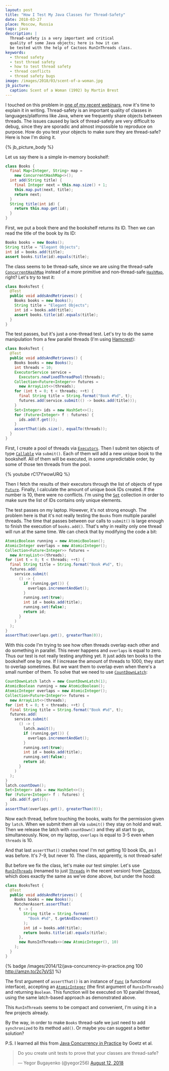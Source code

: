 ```yaml
---
layout: post
title: "How I Test My Java Classes for Thread-Safety"
date: 2018-03-27
place: Moscow, Russia
tags: java
description: |
  Thread-safety is a very important and critical
  quality of some Java objects; here is how it can
  be tested with the help of Cactoos RunInThreads class.
keywords:
  - thread safety
  - test thread safety
  - how to test thread safety
  - thread conflicts
  - thread safety bugs
image: /images/2018/03/scent-of-a-woman.jpg
jb_picture:
  caption: Scent of a Woman (1992) by Martin Brest
---
```


I touched on this problem in [one of my recent webinars](https://www.youtube.com/watch?v=rC17YwowURQ),
now it's time to explain it in writing. Thread-safety is an important
quality of classes in languages/platforms like Java, where we frequently share
objects between threads. The issues caused by lack of thread-safety
are very difficult to debug, since they are sporadic and almost impossible
to reproduce on purpose. How do you test your objects to make sure
they are thread-safe? Here is how I'm doing it.

<!--more-->

{% jb_picture_body %}

Let us say there is a simple in-memory bookshelf:

```java
class Books {
  final Map<Integer, String> map =
    new ConcurrentHashMap<>();
  int add(String title) {
    final Integer next = this.map.size() + 1;
    this.map.put(next, title);
    return next;
  }
  String title(int id) {
    return this.map.get(id);
  }
}
```

First, we put a book there and the bookshelf returns its ID. Then we can
read the title of the book by its ID:

```java
Books books = new Books();
String title = "Elegant Objects";
int id = books.add(title);
assert books.title(id).equals(title);
```

The class seems to be thread-safe, since we are using the thread-safe
[`ConcurrentHashMap`](https://docs.oracle.com/javase/8/docs/api/java/util/concurrent/ConcurrentHashMap.html)
instead of a more primitive and non-thread-safe
[`HashMap`](https://docs.oracle.com/javase/8/docs/api/java/util/HashMap.html),
right? Let's try to test it:

```java
class BooksTest {
  @Test
  public void addsAndRetrieves() {
    Books books = new Books();
    String title = "Elegant Objects";
    int id = books.add(title);
    assert books.title(id).equals(title);
  }
}
```

The test passes, but it's just a one-thread test. Let's try to do the
same manipulation from a few parallel threads (I'm using
[Hamcrest](https://github.com/hamcrest/JavaHamcrest)):

```java
class BooksTest {
  @Test
  public void addsAndRetrieves() {
    Books books = new Books();
    int threads = 10;
    ExecutorService service =
      Executors.newFixedThreadPool(threads);
    Collection<Future<Integer>> futures =
      new ArrayList<>(threads);
    for (int t = 0; t < threads; ++t) {
      final String title = String.format("Book #%d", t);
      futures.add(service.submit(() -> books.add(title)));
    }
    Set<Integer> ids = new HashSet<>();
    for (Future<Integer> f : futures) {
      ids.add(f.get());
    }
    assertThat(ids.size(), equalTo(threads));
  }
}
```

First, I create a pool of threads via
[`Executors`](https://docs.oracle.com/javase/7/docs/api/java/util/concurrent/Executors.html).
Then I submit ten objects of type
[`Callable`](https://docs.oracle.com/javase/7/docs/api/java/util/concurrent/Callable.html) via
`submit()`. Each of them will add a new
unique book to the bookshelf. All of them will be executed, in some
unpredictable order, by some of those ten threads from the pool.

{% youtube rC17YwowURQ %}

Then I fetch the results of their executors through the list of objects
of type
[`Future`](https://docs.oracle.com/javase/7/docs/api/java/util/concurrent/Future.html).
Finally, I calculate the amount of unique book IDs
created. If the number is 10, there were no conflicts. I'm using the
[`Set`](https://docs.oracle.com/javase/7/docs/api/java/util/Set.html)
collection in order to make sure the list of IDs contains only
unique elements.

The test passes on my laptop. However, it's not strong enough. The problem
here is that it's not really testing the `Books` from multiple parallel threads.
The time that passes between our calls to `submit()` is large enough to finish
the execution of `books.add()`. That's why in reality only one thread
will run at the same time. We can check that by modifying the code a bit:

```java
AtomicBoolean running = new AtomicBoolean();
AtomicInteger overlaps = new AtomicInteger();
Collection<Future<Integer>> futures =
  new ArrayList<>(threads);
for (int t = 0; t < threads; ++t) {
  final String title = String.format("Book #%d", t);
  futures.add(
    service.submit(
      () -> {
        if (running.get()) {
          overlaps.incrementAndGet();
        }
        running.set(true);
        int id = books.add(title);
        running.set(false);
        return id;
      }
    )
  );
}
assertThat(overlaps.get(), greaterThan(0));
```

With this code I'm trying to see how often threads overlap each other and
do something in parallel. This never happens and `overlaps` is equal to zero.
Thus our test is not really testing anything yet. It just adds ten
books to the bookshelf one by one. If I increase the amount of threads to
1000, they start to overlap sometimes. But we want them to overlap even
when there's a small number of them.
To solve that we need to use
[`CountDownLatch`](https://docs.oracle.com/javase/7/docs/api/java/util/concurrent/CountDownLatch.html):

```java
CountDownLatch latch = new CountDownLatch(1);
AtomicBoolean running = new AtomicBoolean();
AtomicInteger overlaps = new AtomicInteger();
Collection<Future<Integer>> futures =
  new ArrayList<>(threads);
for (int t = 0; t < threads; ++t) {
  final String title = String.format("Book #%d", t);
  futures.add(
    service.submit(
      () -> {
        latch.await();
        if (running.get()) {
          overlaps.incrementAndGet();
        }
        running.set(true);
        int id = books.add(title);
        running.set(false);
        return id;
      }
    )
  );
}
latch.countDown();
Set<Integer> ids = new HashSet<>();
for (Future<Integer> f : futures) {
  ids.add(f.get());
}
assertThat(overlaps.get(), greaterThan(0));
```

Now each thread, before touching the books, waits for the permission
given by `latch`. When we submit them all via `submit()` they stay on hold
and wait. Then we release the latch with `countDown()` and they all start
to go, simultaneously. Now, on my laptop, `overlaps` is equal to 3-5 even when `threads`
is 10.

And that last `assertThat()` crashes now! I'm not getting 10 book IDs,
as I was before. It's 7-9, but never 10. The class, apparently, is not thread-safe!

But before we fix the class, let's make our test simpler. Let's use
[`RunInThreads`](http://static.javadoc.io/org.cactoos/cactoos/0.29/org/cactoos/matchers/RunsInThreads.html)
(renamed to just [`Threads`](https://www.javadoc.io/doc/org.cactoos/cactoos/latest/org/cactoos/experimental/Threads.html) in the recent version)
from [Cactoos](http://www.cactoos.org), which does exactly the same as we've done above,
but under the hood:

```java
class BooksTest {
  @Test
  public void addsAndRetrieves() {
    Books books = new Books();
    MatcherAssert.assertThat(
      t -> {
        String title = String.format(
          "Book #%d", t.getAndIncrement()
        );
        int id = books.add(title);
        return books.title(id).equals(title);
      },
      new RunsInThreads<>(new AtomicInteger(), 10)
    );
  }
}
```

{% badge /images/2014/12/java-concurrency-in-practice.png 100 http://amzn.to/2c7sVS1 %}

The first argument of `assertThat()` is an instance of
[`Func`](http://static.javadoc.io/org.cactoos/cactoos/0.29/org/cactoos/Func.html)
(a functional interface), accepting an
[`AtomicInteger`](https://docs.oracle.com/javase/8/docs/api/java/util/concurrent/atomic/AtomicInteger.html)
(the first argument of `RunsInThreads`) and returning `Boolean`. This function will
be executed on 10 parallel thread, using the same latch-based approach
as demonstrated above.

This `RunInThreads` seems to be compact and convenient, I'm using it
in a few projects already.

By the way, in order to make `Books` thread-safe we just need to add
`synchronized` to its method `add()`. Or maybe you can suggest a better
solution?

P.S. I learned all this from [Java Concurrency in Practice](http://amzn.to/2c7sVS1)
by Goetz et al.

<blockquote class="twitter-tweet" data-lang="en"><p lang="en" dir="ltr">Do you create unit tests to prove that your classes are thread-safe?</p>&mdash; Yegor Bugayenko (@yegor256) <a href="https://twitter.com/yegor256/status/1028678871187640329?ref_src=twsrc%5Etfw">August 12, 2018</a></blockquote>
<script async src="https://platform.twitter.com/widgets.js" charset="utf-8"></script>
